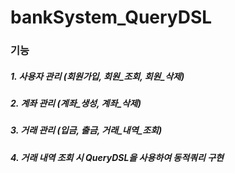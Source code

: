 # bankSystem_QueryDSL



### 기능
##### 1. 사용자 관리 (회원가입, 회원_조회, 회원_삭제)
##### 2. 계좌 관리 (계좌_생성, 계좌_삭제)
##### 3. 거래 관리 (입금, 출금, 거래_내역_조회)
##### 4. 거래 내역 조회 시 QueryDSL을 사용하여 동적쿼리 구현
